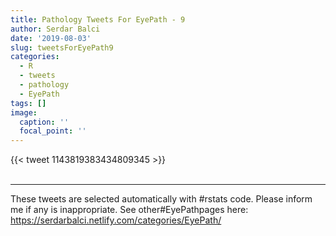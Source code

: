 ```yaml
---
title: Pathology Tweets For EyePath - 9
author: Serdar Balci
date: '2019-08-03'
slug: tweetsForEyePath9
categories:
  - R
  - tweets
  - pathology
  - EyePath
tags: []
image:
  caption: ''
  focal_point: ''
---
```



{{< tweet 1143819383434809345 >}}
<br>
<br>
<hr>


These tweets are selected automatically with #rstats code. Please inform me if any is inappropriate.
See other#EyePathpages here: https://serdarbalci.netlify.com/categories/EyePath/

